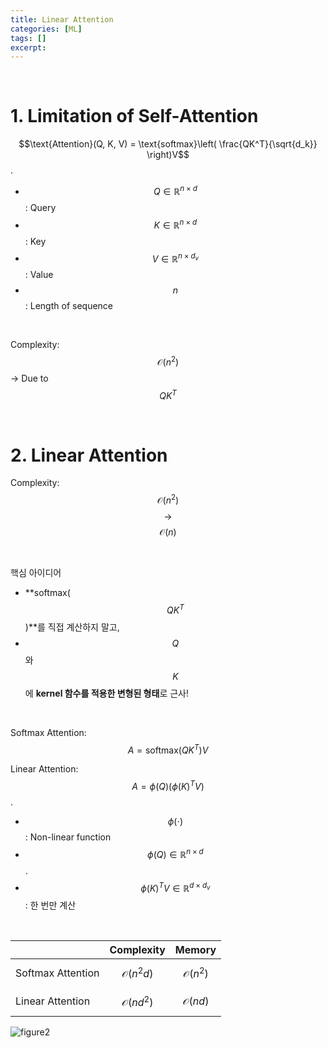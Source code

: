 ```yaml
---
title: Linear Attention
categories: [ML]
tags: []
excerpt: 
---
```


<script src="https://cdn.mathjax.org/mathjax/latest/MathJax.js?config=TeX-AMS-MML_HTMLorMML" type="text/javascript"></script>

<br>

# 1. Limitation of Self-Attention

$$\text{Attention}(Q, K, V) = \text{softmax}\left( \frac{QK^T}{\sqrt{d_k}} \right)V$$.

- $$Q \in \mathbb{R}^{n \times d}$$: Query
- $$K \in \mathbb{R}^{n \times d}$$: Key
- $$V \in \mathbb{R}^{n \times d_v}$$: Value
- $$n$$: Length of sequence

<br>

Complexity: $$\mathcal{O}(n^2)$$ → Due to $$QK^T$$ 

<br>

# 2. Linear Attention

Complexity:  $$\mathcal{O}(n^2)$$ $$\rightarrow$$ $$\mathcal{O}(n)$$

<br>

핵심 아이디어

- **softmax($$QK^T$$ )**를 직접 계산하지 말고,
- $$Q$$와 $$K$$에 **kernel 함수를 적용한 변형된 형태**로 근사!

<br>

Softmax Attention: $$A = \text{softmax}(QK^T)V$$

Linear Attention: $$A = \phi(Q) \left( \phi(K)^T V \right)$$.

- $$\phi(\cdot)$$: Non-linear function
- $$\phi(Q) \in \mathbb{R}^{n \times d}$$.
- $$\phi(K)^T V \in \mathbb{R}^{d \times d_v}$$: 한 번만 계산

<br>

|                   | Complexity             | Memory               |
| ----------------- | ---------------------- | -------------------- |
| Softmax Attention | $$\mathcal{O}(n^2 d)$$ | $$\mathcal{O}(n^2)$$ |
| Linear Attention  | $$\mathcal{O}(nd^2)$$  | $$\mathcal{O}(nd)$$  |

![figure2](/assets/img/ts/img793.png)

